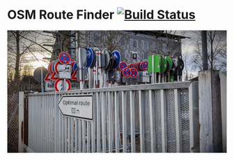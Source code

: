 # OSM Route Finder [![Build Status](https://travis-ci.org/kickuth/osm-route-finder.svg?branch=master)](https://travis-ci.org/kickuth/osm-route-finder)

![title image](title.jpg)

